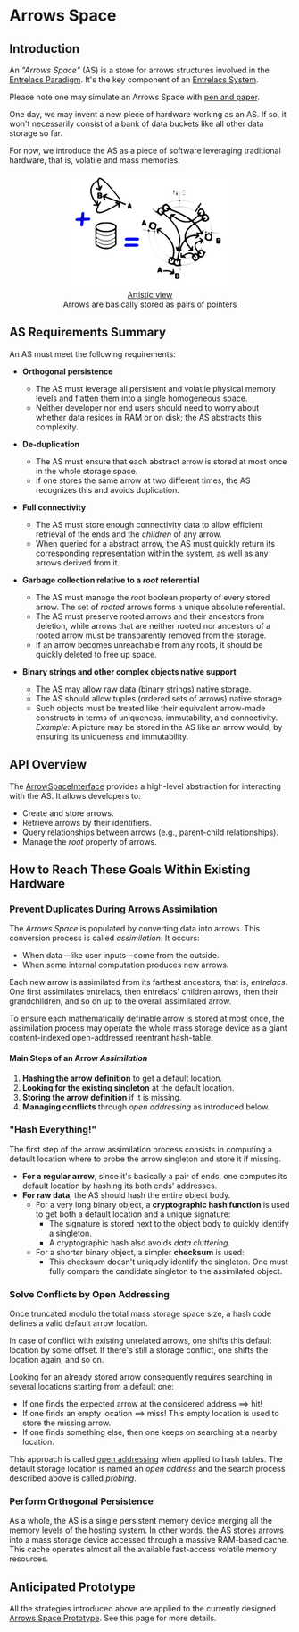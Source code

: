 # Arrows Space

## Introduction

An _"Arrows Space"_ (AS) is a store for arrows structures involved in the [Entrelacs Paradigm](ArrowParadigm.md). It's the key component of an [Entrelacs System](DesignIntroduction.md).

Please note one may simulate an Arrows Space with [pen and paper](PenAndPaperReferenceDesign.md).

One day, we may invent a new piece of hardware working as an AS. If so, it won't necessarily consist of a bank of data buckets like all other data storage so far.

For now, we introduce the AS as a piece of software leveraging traditional hardware, that is, volatile and mass memories.

<div align='middle'><img src='pictures/mem0.png' /><br /><u>Artistic view</u><br />Arrows are basically stored as pairs of pointers</div>

## AS Requirements Summary

An AS must meet the following requirements:

- **Orthogonal persistence**  
  - The AS must leverage all persistent and volatile physical memory levels and flatten them into a single homogeneous space.  
  - Neither developer nor end users should need to worry about whether data resides in RAM or on disk; the AS abstracts this complexity.

- **De-duplication**  
  - The AS must ensure that each abstract arrow is stored at most once in the whole storage space.
  - If one stores the same arrow at two different times, the AS recognizes this and avoids duplication.

- **Full connectivity**  
  - The AS must store enough connectivity data to allow efficient retrieval of the ends and the _children_ of any arrow.
  - When queried for a abstract arrow, the AS must quickly return its corresponding representation within the system, as well as any arrows derived from it.

- **Garbage collection relative to a _root_ referential**  
  - The AS must manage the _root_ boolean property of every stored arrow. The set of _rooted_ arrows forms a unique absolute referential.  
  - The AS must preserve rooted arrows and their ancestors from deletion, while arrows that are neither rooted nor ancestors of a rooted arrow must be transparently removed from the storage.
  - If an arrow becomes unreachable from any roots, it should be quickly deleted to free up space.

- **Binary strings and other complex objects native support**  
  - The AS may allow raw data (binary strings) native storage.  
  - The AS should allow tuples (ordered sets of arrows) native storage.  
  - Such objects must be treated like their equivalent arrow-made constructs in terms of uniqueness, immutability, and connectivity.
  _Example:_ A picture may be stored in the AS like an arrow would, by ensuring its uniqueness and immutability.

## API Overview

The [ArrowSpaceInterface](ArrowSpaceInterface.md) provides a high-level abstraction for interacting with the AS. It allows developers to:

- Create and store arrows.
- Retrieve arrows by their identifiers.
- Query relationships between arrows (e.g., parent-child relationships).
- Manage the _root_ property of arrows.

## How to Reach These Goals Within Existing Hardware

### Prevent Duplicates During Arrows Assimilation

The _Arrows Space_ is populated by converting data into arrows. This conversion process is called _assimilation_. It occurs:

- When data—like user inputs—come from the outside.
- When some internal computation produces new arrows.

Each new arrow is assimilated from its farthest ancestors, that is, _entrelacs_. One first assimilates entrelacs, then entrelacs' children arrows, then their grandchildren, and so on up to the overall assimilated arrow.

To ensure each mathematically definable arrow is stored at most once, the assimilation process may operate the whole mass storage device as a giant content-indexed open-addressed reentrant hash-table.

#### Main Steps of an Arrow _Assimilation_

1. **Hashing the arrow definition** to get a default location.  
2. **Looking for the existing singleton** at the default location.  
3. **Storing the arrow definition** if it is missing.  
4. **Managing conflicts** through _open addressing_ as introduced below.

### "Hash Everything!"

The first step of the arrow assimilation process consists in computing a default location where to probe the arrow singleton and store it if missing.

- **For a regular arrow**, since it's basically a pair of ends, one computes its default location by hashing its both ends' addresses.  
- **For raw data**, the AS should hash the entire object body.  
  - For a very long binary object, a **cryptographic hash function** is used to get both a default location and a unique signature:  
    - The signature is stored next to the object body to quickly identify a singleton.  
    - A cryptographic hash also avoids _data cluttering_.  
  - For a shorter binary object, a simpler **checksum** is used:  
    - This checksum doesn't uniquely identify the singleton. One must fully compare the candidate singleton to the assimilated object.

### Solve Conflicts by Open Addressing

Once truncated modulo the total mass storage space size, a hash code defines a valid default arrow location.

In case of conflict with existing unrelated arrows, one shifts this default location by some offset. If there's still a storage conflict, one shifts the location again, and so on.

Looking for an already stored arrow consequently requires searching in several locations starting from a default one:

- If one finds the expected arrow at the considered address ==> hit!  
- If one finds an empty location ==> miss! This empty location is used to store the missing arrow.  
- If one finds something else, then one keeps on searching at a nearby location.

This approach is called [open addressing](OpenAddressing.md) when applied to hash tables. The default storage location is named an _open address_ and the search process described above is called _probing_.

### Perform Orthogonal Persistence

As a whole, the AS is a single persistent memory device merging all the memory levels of the hosting system. In other words, the AS stores arrows into a mass storage device accessed through a massive RAM-based cache. This cache operates almost all the available fast-access volatile memory resources.

## Anticipated Prototype

All the strategies introduced above are applied to the currently designed [Arrows Space Prototype](ArrowsSpacePrototype.md). See this page for more details.
